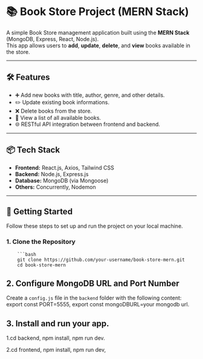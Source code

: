 # 📚 Book Store Project (MERN Stack)

A simple Book Store management application built using the **MERN Stack** (MongoDB, Express, React, Node.js).  
This app allows users to **add**, **update**, **delete**, and **view** books available in the store.

---

## 🛠️ Features

- ➕ Add new books with title, author, genre, and other details.
- ✏️ Update existing book informations.
- ❌ Delete books from the store.
- 📖 View a list of all available books.
- 🌐 RESTful API integration between frontend and backend.

---

## 📦 Tech Stack

- **Frontend:** React.js, Axios, Tailwind CSS 
- **Backend:** Node.js, Express.js
- **Database:** MongoDB (via Mongoose)
- **Others:** Concurrently, Nodemon

---

## 🚀 Getting Started

Follow these steps to set up and run the project on your local machine.

### 1. Clone the Repository

        ```bash
        git clone https://github.com/your-username/book-store-mern.git
        cd book-store-mern

## 2. Configure MongoDB URL and Port Number

Create a `config.js` file in the `backend` folder with the following content:
export const PORT=5555, export const mongoDBURL=your mongodb url.

## 3. Install and run your app.
1.cd backend,
npm install,
npm run dev.

2.cd frontend,
npm install,
npm run dev,





